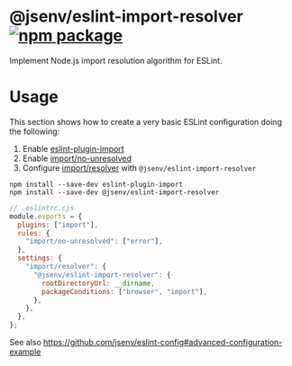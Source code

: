 # @jsenv/eslint-import-resolver [![npm package](https://img.shields.io/npm/v/@jsenv/eslint-import-resolver.svg?logo=npm&label=package)](https://www.npmjs.com/package/@jsenv/eslint-import-resolver)

Implement Node.js import resolution algorithm for ESLint.

# Usage

This section shows how to create a very basic ESLint configuration doing the following:

1. Enable [eslint-plugin-import](https://github.com/import-js/eslint-plugin-import)
2. Enable [import/no-unresolved](https://github.com/import-js/eslint-plugin-import/blob/main/docs/rules/no-unresolved.md)
3. Configure [import/resolver](https://github.com/import-js/eslint-plugin-import#resolvers) with `@jsenv/eslint-import-resolver`

```console
npm install --save-dev eslint-plugin-import
npm install --save-dev @jsenv/eslint-import-resolver
```

```cjs
// .eslintrc.cjs
module.exports = {
  plugins: ["import"],
  rules: {
    "import/no-unresolved": ["error"],
  },
  settings: {
    "import/resolver": {
      "@jsenv/eslint-import-resolver": {
        rootDirectoryUrl: __dirname,
        packageConditions: ["browser", "import"],
      },
    },
  },
};
```

See also https://github.com/jsenv/eslint-config#advanced-configuration-example
